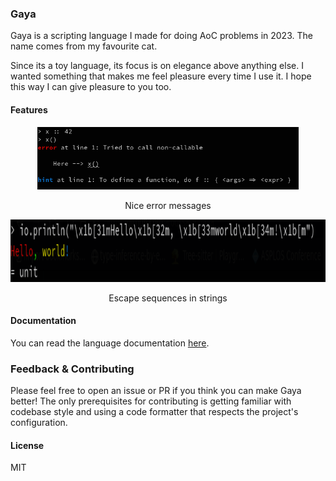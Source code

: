 ### Gaya

Gaya is a scripting language I made for doing AoC problems in 2023.
The name comes from my favourite cat.

Since its a toy language, its focus is on elegance above anything else. I
wanted something that makes me feel pleasure every time I use it. I hope this
way I can give pleasure to you too.

#### Features

<p align="center">
  <img src="./assets/demo/nice_errors.png" alt="nice errors" height="100" />
</p>
<p align="center">Nice error messages</p>

<p align="center">
  <img src="./assets/demo/escape_sequences.png" alt="escape sequences" height="100" />
</p>
<p align="center">Escape sequences in strings</p>

#### Documentation

You can read the language documentation [here](./docs/toc.md).

### Feedback & Contributing

Please feel free to open an issue or PR if you think you can make Gaya better!
The only prerequisites for contributing is getting familiar with codebase style
and using a code formatter that respects the project's configuration.

#### License

MIT

